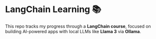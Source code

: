 # LangChain Learning 📚

This repo tracks my progress through a **LangChain course**, focused on building AI-powered apps with local LLMs like **Llama 3** via **Ollama**.


